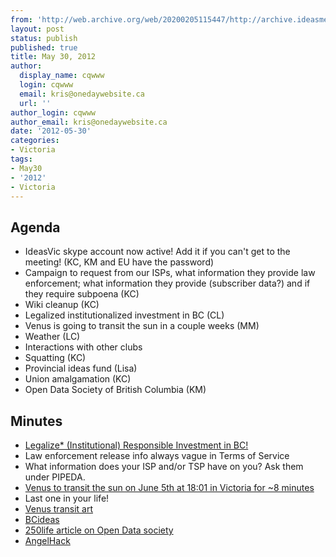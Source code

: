 ```yaml
---
from: 'http://web.archive.org/web/20200205115447/http://archive.ideasmeetings.org/wiki/Victoria_May30,2012'
layout: post
status: publish
published: true
title: May 30, 2012
author:
  display_name: cqwww
  login: cqwww
  email: kris@onedaywebsite.ca
  url: ''
author_login: cqwww
author_email: kris@onedaywebsite.ca
date: '2012-05-30'
categories:
- Victoria
tags:
- May30
- '2012'
- Victoria
---
```


## Agenda

* IdeasVic skype account now active! Add it if you can't get to the meeting! (KC, KM and EU have the password)
* Campaign to request from our ISPs, what information they provide law enforcement; what information they provide (subscriber data?) and if they require subpoena (KC)
* Wiki cleanup (KC)
* Legalized institutionalized investment in BC (CL)
* Venus is going to transit the sun in a couple weeks (MM)
* Weather (LC)
* Interactions with other clubs 
* Squatting (KC)
* Provincial ideas fund (Lisa)
* Union amalgamation (KC)
* Open Data Society of British Columbia (KM)

## Minutes

* [Legalize* (Institutional) Responsible Investment in BC!](https://www.facebook.com/groups/446484405364742/)
* Law enforcement release info always vague in Terms of Service
* What information does your ISP and/or TSP have on you? Ask them under PIPEDA.
* [Venus to transit the sun on June 5th at 18:01 in Victoria for ~8 minutes](http://www.transitofvenus.org/june2012/where-to-be)
* Last one in your life!
* [Venus transit art](http://www.rmg.co.uk/blogs/rog/Transit%20of%20Venus.jpg)
* [BCideas](http://www.changemakers.com/BCideas)
* [250life article on Open Data society](http://www.250life.ca/open-data-society-of-british-columbia/)
* [AngelHack](http://angelhack.com/)
